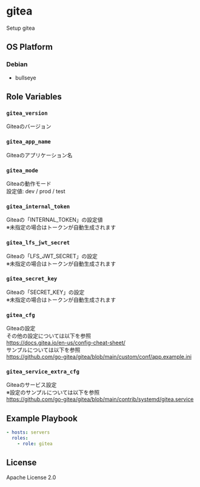 gitea
=================

Setup gitea

OS Platform
-----------------

### Debian

- bullseye

Role Variables
--------------

### `gitea_version`

Giteaのバージョン

### `gitea_app_name`

Giteaのアプリケーション名

### `gitea_mode`

Giteaの動作モード  
設定値: dev / prod / test

### `gitea_internal_token`

Giteaの「INTERNAL_TOKEN」の設定値  
※未指定の場合はトークンが自動生成されます

### `gitea_lfs_jwt_secret`

Giteaの「LFS_JWT_SECRET」の設定  
※未指定の場合はトークンが自動生成されます

### `gitea_secret_key`

Giteaの「SECRET_KEY」の設定  
※未指定の場合はトークンが自動生成されます

### `gitea_cfg`

Giteaの設定  
その他の設定については以下を参照  
https://docs.gitea.io/en-us/config-cheat-sheet/  
サンプルについては以下を参照  
https://github.com/go-gitea/gitea/blob/main/custom/conf/app.example.ini

### `gitea_service_extra_cfg`

Giteaのサービス設定  
※設定のサンプルについては以下を参照  
https://github.com/go-gitea/gitea/blob/main/contrib/systemd/gitea.service

Example Playbook
--------------

```yaml
- hosts: servers
  roles:
    - role: gitea
```

License
--------------

Apache License 2.0
